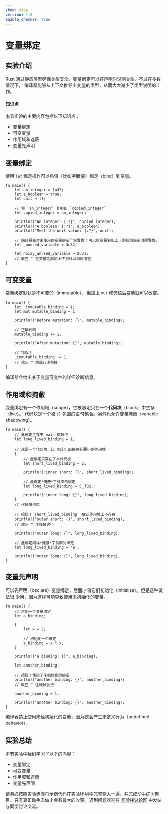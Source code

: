 ```yaml
---
show: step
version: 1.0
enable_checker: true
---
```



# 变量绑定

## 实验介绍

Rust 通过静态类型确保类型安全。变量绑定可以在声明时说明类型，不过在多数情况下，
编译器能够从上下文推导出变量的类型，从而大大减少了类型说明的工作。

#### 知识点

本节实验的主要内容包括以下知识点：

* 变量绑定
* 可变变量
* 作用域和遮蔽
* 变量先声明

## 变量绑定

使用 `let` 绑定操作可以将值（比如字面量）绑定（bind）到变量。

```rust,editable
fn main() {
    let an_integer = 1u32;
    let a_boolean = true;
    let unit = ();

    // 将 `an_integer` 复制到 `copied_integer`
    let copied_integer = an_integer;

    println!("An integer: {:?}", copied_integer);
    println!("A boolean: {:?}", a_boolean);
    println!("Meet the unit value: {:?}", unit);

    // 编译器会对未使用的变量绑定产生警告；可以给变量名加上下划线前缀来消除警告。
    let _unused_variable = 3u32;

    let noisy_unused_variable = 2u32;
    // 改正 ^ 在变量名前加上下划线以消除警告
}
```

## 可变变量

变量绑定默认是不可变的（immutable），但加上 `mut` 修饰语后变量就可以改变。

```rust,editable,ignore,mdbook-runnable
fn main() {
    let _immutable_binding = 1;
    let mut mutable_binding = 1;

    println!("Before mutation: {}", mutable_binding);

    // 正确代码
    mutable_binding += 1;

    println!("After mutation: {}", mutable_binding);

    // 错误！
    _immutable_binding += 1;
    // 改正 ^ 将此行注释掉
}
```

编译器会给出关于变量可变性的详细诊断信息。

## 作用域和掩蔽

变量绑定有一个作用域（scope），它被限定只在一个**代码块**（block）中生存（live）。
代码块是一个被 `{}` 包围的语句集合。另外也允许变量掩蔽（variable shadowing）。

```rust,editable,ignore,mdbook-runnable
fn main() {
    // 此绑定生存于 main 函数中
    let long_lived_binding = 1;

    // 这是一个代码块，比 main 函数拥有更小的作用域
    {
        // 此绑定只存在于本代码块
        let short_lived_binding = 2;

        println!("inner short: {}", short_lived_binding);

        // 此绑定*掩蔽*了外面的绑定
        let long_lived_binding = 5_f32;

        println!("inner long: {}", long_lived_binding);
    }
    // 代码块结束

    // 报错！`short_lived_binding` 在此作用域上不存在
    println!("outer short: {}", short_lived_binding);
    // 改正 ^ 注释掉这行

    println!("outer long: {}", long_lived_binding);

    // 此绑定同样*掩蔽*了前面的绑定
    let long_lived_binding = 'a';

    println!("outer long: {}", long_lived_binding);
}
```

## 变量先声明

可以先声明（declare）变量绑定，后面才将它们初始化（initialize）。但是这种做法很
少用，因为这样可能导致使用未初始化的变量。

```rust,editable,ignore,mdbook-runnable
fn main() {
    // 声明一个变量绑定
    let a_binding;

    {
        let x = 2;

        // 初始化一个绑定
        a_binding = x * x;
    }

    println!("a binding: {}", a_binding);

    let another_binding;

    // 报错！使用了未初始化的绑定
    println!("another binding: {}", another_binding);
    // 改正 ^ 注释掉此行

    another_binding = 1;

    println!("another binding: {}", another_binding);
}
```

编译器禁止使用未经初始化的变量，因为这会产生未定义行为（undefined behavior）。

## 实验总结

本节实验中我们学习了以下的内容：

* 变量绑定
* 可变变量
* 作用域和遮蔽
* 变量先声明

请务必按照实验步骤将示例代码在实验环境中完整输入一遍，并完成动手练习题目。只有真正动手去做才会有最大的收获，遇到问题欢迎在 [实验楼讨论区](https://www.shiyanlou.com/questions/) 中发帖与同学讨论交流。
